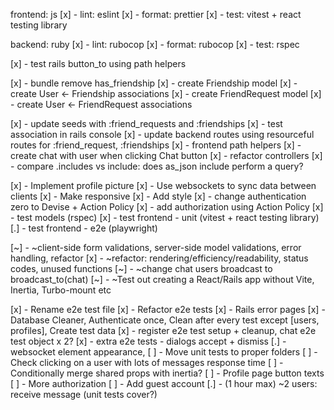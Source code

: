 frontend: js
[x] - lint: eslint
[x] - format: prettier
[x] - test: vitest + react testing library

backend: ruby
[x] - lint: rubocop
[x] - format: rubocop
[x] - test: rspec

[x] - test rails button_to using path helpers

[x] - bundle remove has_friendship
[x] - create Friendship model
[x] - create User <- Friendship associations
[x] - create FriendRequest model
[x] - create User <- FriendRequest associations

[x] - update seeds with :friend_requests and :friendships
[x] - test association in rails console
[x] - update backend routes using resourceful routes for :friend_request, :friendships
[x] - frontend path helpers
[x] - create chat with user when clicking Chat button
[x] - refactor controllers
[x] - compare .includes vs include: does as_json include perform a query?

[x] - Implement profile picture
[x] - Use websockets to sync data between clients
[x] - Make responsive
[x] - Add style
[x] - change authentication zero to Devise + Action Policy
[x] - add authorization using Action Policy
[x] - test models (rspec)
[x] - test frontend - unit (vitest + react testing library)
[.] - test frontend - e2e (playwright)

[~] - ~client-side form validations, server-side model validations, error handling,
refactor
[x] - ~refactor: rendering/efficiency/readability, status codes, unused functions
[~] - ~change chat users broadcast to broadcast_to(chat)
[~] - ~Test out creating a React/Rails app without Vite, Inertia, Turbo-mount etc

[x] - Rename e2e test file
[x] - Refactor e2e tests
[x] - Rails error pages
[x] - Database Cleaner, Authenticate once, Clean after every test except [users, profiles], Create test data
[x] - register e2e test setup + cleanup, chat e2e test object x 2?
[x] - extra e2e tests - dialogs accept + dismiss
[.] - websocket element appearance,
[ ] - Move unit tests to proper folders
[ ] - Check clicking on a user with lots of messages response time
[ ] - Conditionally merge shared props with inertia?
[ ] - Profile page button texts
[ ] - More authorization
[ ] - Add guest account
[.] - (1 hour max) ~2 users: receive message (unit tests cover?)
